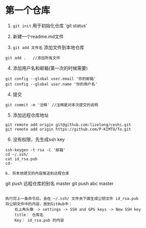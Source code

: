# 第一个仓库
1. `git init` 用于初始化仓库
   'git status'
2. 新建一个readme.md文件
   
3. `git add 文件名` 添加文件到本地仓库
```
git add .   //添加所有文件
```

4. 添加用户名和邮箱(第一次的时候需要)
```
git config --global user.email '你的邮箱'
git config --global user.name '你的用户名'
```

4. 提交
```
git commit -m '注释' //注释是对本次提交的说明
```

5. 添加远程仓库地址
```
git remote add origin git@github.com:lizelong/ceshi.git
git remote add origin https://github.com/P-KIMTO/To.git
```

6. 没有权限，先生成ssh key
```
ssh-keygen -t rsa -C '邮箱'
cd ~/.ssh/
cat id_rsa.pub
cd-

6. 将本地提交的内容推送到远程仓库
```
git push 远程仓库的别名 master
git push abc master
```

执行完上一条命令后，会在 ~/.ssh/ 文件夹下面生成公钥文件 id_rsa.pub 
将公钥文件中的内容，放到GitHub中：
	右上角头像 -> settings -> SSH and GPG keys -> New SSH key
	title： 仓库名
	Key： id_rsa.pub 的内容
```